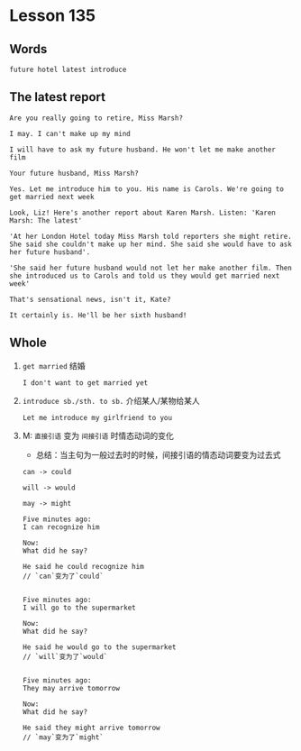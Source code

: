 # Lesson 135

## Words

```
future hotel latest introduce
```

## The latest report

```
Are you really going to retire, Miss Marsh?

I may. I can't make up my mind

I will have to ask my future husband. He won't let me make another film

Your future husband, Miss Marsh?

Yes. Let me introduce him to you. His name is Carols. We're going to get married next week

Look, Liz! Here's another report about Karen Marsh. Listen: 'Karen Marsh: The latest'

'At her London Hotel today Miss Marsh told reporters she might retire. She said she couldn't make up her mind. She said she would have to ask her future husband'.

'She said her future husband would not let her make another film. Then she introduced us to Carols and told us they would get married next week'

That's sensational news, isn't it, Kate?

It certainly is. He'll be her sixth husband!
```

## Whole

1. `get married` 结婚

   ```
   I don't want to get married yet
   ```

2. `introduce sb./sth. to sb.` 介绍某人/某物给某人

   ```
   Let me introduce my girlfriend to you
   ```

3. M: `直接引语` 变为 `间接引语` 时情态动词的变化

   - 总结：当主句为一般过去时的时候，间接引语的情态动词要变为过去式

   ```
   can -> could

   will -> would

   may -> might
   ```

   ```
   Five minutes ago:
   I can recognize him

   Now:
   What did he say?

   He said he could recognize him
   // `can`变为了`could`


   Five minutes ago:
   I will go to the supermarket

   Now:
   What did he say?

   He said he would go to the supermarket
   // `will`变为了`would`


   Five minutes ago:
   They may arrive tomorrow

   Now:
   What did he say?

   He said they might arrive tomorrow
   // `may`变为了`might`
   ```
